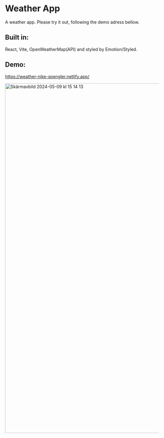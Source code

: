 # Weather App
A weather app. Please try it out, following the demo adress bellow. 

## Built in: 
React, Vite, OpenWeatherMap(API) and styled by Emotion/Styled.

## Demo: 
https://weather-nike-spengler.netlify.app/

<img width="1143" alt="Skärmavbild 2024-05-09 kl  15 14 13" src="https://github.com/NikeSpengler/ToDoApp-React/assets/32640656/4b4ecf6a-db13-47b9-bbbd-72865b7283d6">


